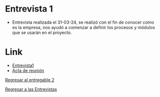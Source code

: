 # Entrevista 1
- Entrevista realizada el 31-03-24, se realizó con el fin de conocer como es la empresa, nos ayudó a comenzar a definir los procesos y módulos que se usarán en el proyecto.
# Link
- [Entrevista1](https://drive.google.com/drive/folders/1TTn2h-Z3sSz5ciMGMDi5mqIKiaWJ94f7?usp=sharing)
- [Acta de reunión](Acta%20de%20Reunión.md)

[Regresar al entregable 2](../../04.Entregables/Entregable2/entregable2.md)

[Regresar a las Entrevistas](../entrevista.md)

